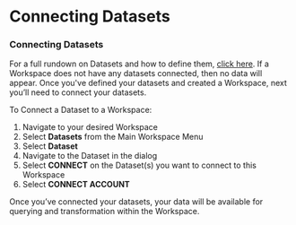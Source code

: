 # Connecting Datasets

### **Connecting Datasets**

For a full rundown on Datasets and how to define them, [click here](../../data-preparation/creating-datasets/). If a Workspace does not have any datasets connected, then no data will appear. Once you've defined your datasets and created a Workspace, next you’ll need to connect your datasets.

To Connect a Dataset to a Workspace:

1. Navigate to your desired Workspace
2. Select **Datasets** from the Main Workspace Menu
3. Select **Dataset**
4. Navigate to the Dataset in the dialog
5. Select **CONNECT** on the Dataset\(s\) you want to connect to this Workspace
6. Select **CONNECT ACCOUNT**

Once you’ve connected your datasets, your data will be available for querying and transformation within the Workspace.

